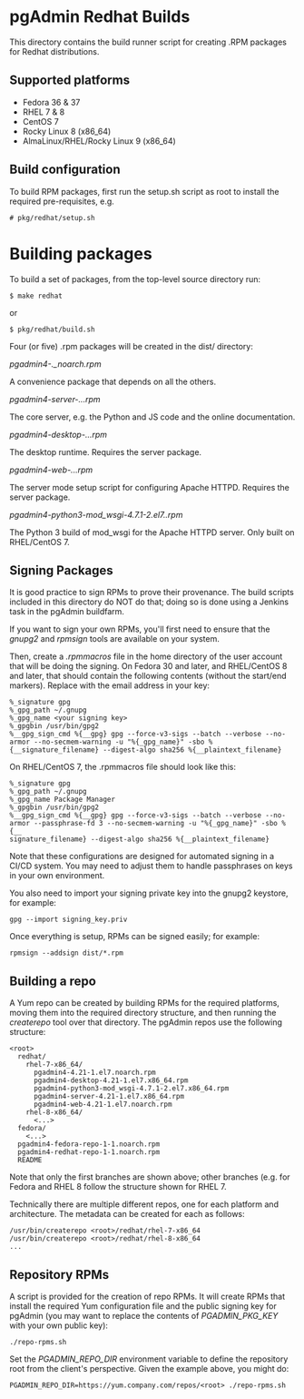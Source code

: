 # pgAdmin Redhat Builds

This directory contains the build runner script for creating .RPM packages for
Redhat distributions. 

## Supported platforms

* Fedora 36 & 37
* RHEL 7 & 8
* CentOS 7
* Rocky Linux 8 (x86_64)
* AlmaLinux/RHEL/Rocky Linux 9 (x86_64)

## Build configuration

To build RPM packages, first run the setup.sh script as root to install the 
required pre-requisites, e.g.

    # pkg/redhat/setup.sh

# Building packages

To build a set of packages, from the top-level source directory run:

    $ make redhat

or

    $ pkg/redhat/build.sh

Four (or five) .rpm packages will be created in the dist/ directory:

*pgadmin4-<version>.<distro>_noarch.rpm*

A convenience package that depends on all the others.

*pgadmin4-server-<version>.<distro>.<arch>.rpm*

The core server, e.g. the Python and JS code and the online documentation.

*pgadmin4-desktop-<version>.<distro>.<arch>.rpm*

The desktop runtime. Requires the server package.

*pgadmin4-web-<version>.<distro>.<arch>.rpm*

The server mode setup script for configuring Apache HTTPD. Requires the server 
package.

*pgadmin4-python3-mod_wsgi-4.7.1-2.el7.<arch>.rpm*

The Python 3 build of mod_wsgi for the Apache HTTPD server. Only built on 
RHEL/CentOS 7.

## Signing Packages

It is good practice to sign RPMs to prove their provenance. The build scripts
included in this directory do NOT do that; doing so is done using a Jenkins
task in the pgAdmin buildfarm.

If you want to sign your own RPMs, you'll first need to ensure that the
*gnupg2* and *rpmsign* tools are available on your system.

Then, create a *.rpmmacros* file in the home directory of the user account that
will be doing the signing. On Fedora 30 and later, and RHEL/CentOS 8 and later,
that should contain the following contents (without the start/end markers).
Replace <your signing key> with the email address in your key:

    %_signature gpg
    %_gpg_path ~/.gnupg
    %_gpg_name <your signing key>
    %_gpgbin /usr/bin/gpg2
    %__gpg_sign_cmd %{__gpg} gpg --force-v3-sigs --batch --verbose --no-armor --no-secmem-warning -u "%{_gpg_name}" -sbo %{__signature_filename} --digest-algo sha256 %{__plaintext_filename}

On RHEL/CentOS 7, the .rpmmacros file should look like this:

    %_signature gpg
    %_gpg_path ~/.gnupg
    %_gpg_name Package Manager
    %_gpgbin /usr/bin/gpg2
    %__gpg_sign_cmd %{__gpg} gpg --force-v3-sigs --batch --verbose --no-armor --passphrase-fd 3 --no-secmem-warning -u "%{_gpg_name}" -sbo %{__
    signature_filename} --digest-algo sha256 %{__plaintext_filename}

Note that these configurations are designed for automated signing in a CI/CD
system. You may need to adjust them to handle passphrases on keys in your own
environment.

You also need to import your signing private key into the gnupg2 keystore, for
example:

    gpg --import signing_key.priv

Once everything is setup, RPMs can be signed easily; for example:

    rpmsign --addsign dist/*.rpm

## Building a repo

A Yum repo can be created by building RPMs for the required platforms, moving
them into the required directory structure, and then running the *createrepo* 
tool over that directory. The pgAdmin repos use the following structure:

    <root>
      redhat/
        rhel-7-x86_64/
          pgadmin4-4.21-1.el7.noarch.rpm
          pgadmin4-desktop-4.21-1.el7.x86_64.rpm
          pgadmin4-python3-mod_wsgi-4.7.1-2.el7.x86_64.rpm
          pgadmin4-server-4.21-1.el7.x86_64.rpm
          pgadmin4-web-4.21-1.el7.noarch.rpm
        rhel-8-x86_64/
          <...>
      fedora/
        <...>
      pgadmin4-fedora-repo-1-1.noarch.rpm
      pgadmin4-redhat-repo-1-1.noarch.rpm
      README

Note that only the first branches are shown above; other branches (e.g. for
Fedora and RHEL 8 follow the structure shown for RHEL 7.

Technically there are multiple different repos, one for each platform and
architecture. The metadata can be created for each as follows:

    /usr/bin/createrepo <root>/redhat/rhel-7-x86_64
    /usr/bin/createrepo <root>/redhat/rhel-8-x86_64
    ...

## Repository RPMs

A script is provided for the creation of repo RPMs. It will create RPMs that
install the required Yum configuration file and the public signing key for
pgAdmin (you may want to replace the contents of *PGADMIN_PKG_KEY* with your own
public key):

    ./repo-rpms.sh

Set the *PGADMIN_REPO_DIR* environment variable to define the repository root
from the client's perspective. Given the example above, you might do:

    PGADMIN_REPO_DIR=https://yum.company.com/repos/<root> ./repo-rpms.sh
